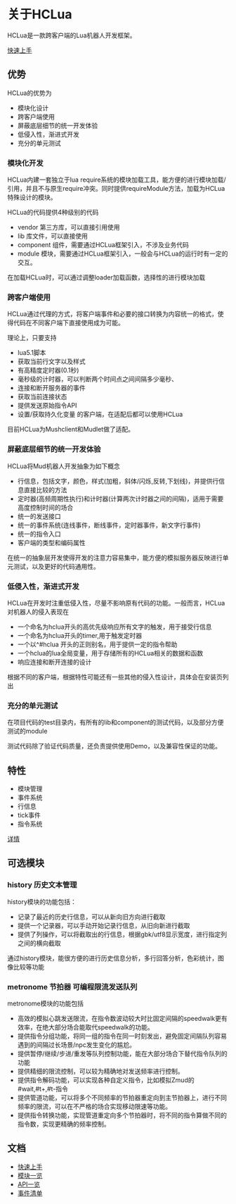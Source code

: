 # 关于HCLua

HCLua是一款跨客户端的Lua机器人开发框架。

[快速上手](doc/quickstart.md)

## 优势
HCLua的优势为
* 模块化设计
* 跨客户端使用
* 屏蔽底层细节的统一开发体验
* 低侵入性，渐进式开发
* 充分的单元测试

### 模块化开发

HCLua内建一套独立于lua require系统的模块加载工具，能方便的进行模块加载/引用，并且不与原生require冲突。同时提供requireModule方法，加载为HCLua特殊设计的模块。

HCLua的代码提供4种级别的代码
* vendor 第三方库，可以直接引用使用
* lib 库文件，可以直接使用
* component 组件，需要通过HCLua框架引入，不涉及业务代码
* module 模块，需要通过HCLua框架引入，一般会与HCLua的运行时有一定的交互。

在加载HCLua时，可以通过调整loader加载函数，选择性的进行模块加载

### 跨客户端使用

HCLua通过代理的方式，将客户端事件和必要的接口转换为内容统一的格式，使得代码在不同客户端下直接使用成为可能。

理论上，只要支持
* lua5.1脚本
* 获取当前行文字以及样式
* 有高精度定时器(0.1秒)
* 毫秒级的计时器，可以判断两个时间点之间间隔多少毫秒、
* 连接和断开服务器的事件
* 获取当前连接状态
* 提供发送原始指令API
* 设置/获取持久化变量
的客户端，在适配后都可以使用HCLua

目前HCLua为Mushclient和Mudlet做了适配。

### 屏蔽底层细节的统一开发体验

HCLua将Mud机器人开发抽象为如下概念

* 行信息，包括文字，颜色，样式(加粗，斜体/闪烁,反转,下划线)，并提供行信息直接比较的方法
* 定时器(高频周期性执行)和计时器(计算两次计时器之间的间隔)，适用于需要高度控制时间的场合
* 统一的发送接口
* 统一的事件系统(连线事件，断线事件，定时器事件，新文字行事件)
* 统一的指令入口
* 客户端的类型和编码属性

在统一的抽象层开发使得开发的注意力容易集中，能方便的模拟服务器反映进行单元测试，以及更好的代码通用性。

### 低侵入性，渐进式开发

HCLua在开发时注重低侵入性，尽量不影响原有代码的功能。一般而言，HCLua对机器人的侵入表现在
* 一个命名为hclua开头的高优先级响应所有文字的触发，用于接受行信息
* 一个命名为hclua开头的timer,用于触发定时器
* 一个以^#hclua 开头的正则别名，用于提供一定的指令帮助
* 一个hclua的lua全局变量，用于存储所有的HCLua相关的数据和函数
* 响应连接和断开连接的设计

根据不同的客户端，根据特性可能还有一些其他的侵入性设计，具体会在安装页列出

### 充分的单元测试

在项目代码的test目录内，有所有的lib和component的测试代码，以及部分方便测试的module

测试代码除了验证代码质量，还负责提供使用Demo，以及兼容性保证的功能。

## 特性

* 模块管理
* 事件系统
* 行信息
* tick事件
* 指令系统

[详情](doc/features.md)

## 可选模块

### history 历史文本管理

history模块的功能包括：

* 记录了最近的历史行信息，可以从新向旧方向进行截取
* 提供一个记录器，可以手动开始记录行信息，从旧向新进行截取
* 提供了列操作，可以将截取出的行信息，根据gbk/utf8显示宽度，进行指定列之间的横向截取

通过history模块，能很方便的进行历史信息分析，多行回答分析，色彩统计，图像比较等功能

### metronome 节拍器 可编程限流发送队列

metronome模块的功能包括

* 高效的模拟心跳发送限流，在指令数波动较大时比固定间隔的speedwalk更有效率，在绝大部分场合能取代speedwalk的功能。
* 提供指令分组功能，将同一组的指令在同一时刻发出，避免固定间隔队列容易遇到的间隔过长场景/npc发生变化的尴尬。
* 提供暂停/继续/步进/重发等队列控制功能，能在大部分场合下替代指令队列的功能
* 提供精细的限流控制，可以较为精确地对发送频率进行控制。
* 提供指令解码功能，可以实现各种自定义指令，比如模拟Zmud的#wait,#t+,#t-指令
* 提供管道功能，可以将多个不同频率的节拍器重定向到主节拍器上，进行不同频率的限流，可以在不严格的场合实现移动限速等功能。
* 提供指令转换功能，实现管道重定向多个节拍器时，将不同的指令算做不同的指令数，实现更精确的频率控制。


## 文档

* [快速上手](doc/quickstart.md)
* [模块一览](doc/modules.md)
* [API一览](doc/api.md)
* [事件清单](doc/events.md)